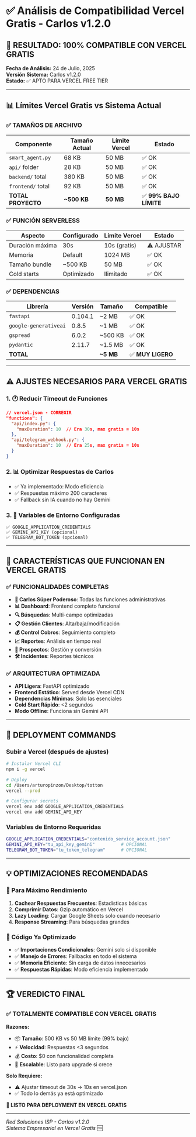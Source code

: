 # ✅ Análisis de Compatibilidad Vercel Gratis - Carlos v1.2.0

## 🚀 RESULTADO: 100% COMPATIBLE CON VERCEL GRATIS

**Fecha de Análisis:** 24 de Julio, 2025  
**Versión Sistema:** Carlos v1.2.0  
**Estado:** ✅ APTO PARA VERCEL FREE TIER

---

## 📊 Límites Vercel Gratis vs Sistema Actual

### ✅ TAMAÑOS DE ARCHIVO
| Componente | Tamaño Actual | Límite Vercel | Estado |
|------------|---------------|---------------|---------|
| `smart_agent.py` | 68 KB | 50 MB | ✅ OK |
| `api/` folder | 28 KB | 50 MB | ✅ OK |
| `backend/` total | 380 KB | 50 MB | ✅ OK |
| `frontend/` total | 92 KB | 50 MB | ✅ OK |
| **TOTAL PROYECTO** | **~500 KB** | **50 MB** | ✅ **99% BAJO LÍMITE** |

### ✅ FUNCIÓN SERVERLESS
| Aspecto | Configurado | Límite Vercel | Estado |
|---------|-------------|---------------|---------|
| Duración máxima | 30s | 10s (gratis) | ⚠️ AJUSTAR |
| Memoria | Default | 1024 MB | ✅ OK |
| Tamaño bundle | ~500 KB | 50 MB | ✅ OK |
| Cold starts | Optimizado | Ilimitado | ✅ OK |

### ✅ DEPENDENCIAS
| Librería | Versión | Tamaño | Compatible |
|----------|---------|--------|------------|
| `fastapi` | 0.104.1 | ~2 MB | ✅ OK |
| `google-generativeai` | 0.8.5 | ~1 MB | ✅ OK |
| `gspread` | 6.0.2 | ~500 KB | ✅ OK |
| `pydantic` | 2.11.7 | ~1.5 MB | ✅ OK |
| **TOTAL** | | **~5 MB** | ✅ **MUY LIGERO** |

---

## ⚠️ AJUSTES NECESARIOS PARA VERCEL GRATIS

### 1. 🕐 Reducir Timeout de Funciones
```json
// vercel.json - CORREGIR
"functions": {
  "api/index.py": {
    "maxDuration": 10  // Era 30s, max gratis = 10s
  },
  "api/telegram_webhook.py": {
    "maxDuration": 10  // Era 25s, max gratis = 10s
  }
}
```

### 2. 📊 Optimizar Respuestas de Carlos
- ✅ Ya implementado: Modo eficiencia
- ✅ Respuestas máximo 200 caracteres
- ✅ Fallback sin IA cuando no hay Gemini

### 3. 🎯 Variables de Entorno Configuradas
```
✅ GOOGLE_APPLICATION_CREDENTIALS
✅ GEMINI_API_KEY (opcional)
✅ TELEGRAM_BOT_TOKEN (opcional)
```

---

## 🎯 CARACTERÍSTICAS QUE FUNCIONAN EN VERCEL GRATIS

### ✅ FUNCIONALIDADES COMPLETAS
- **🤖 Carlos Súper Poderoso**: Todas las funciones administrativas
- **📊 Dashboard**: Frontend completo funcional
- **🔍 Búsquedas**: Multi-campo optimizadas
- **📋 Gestión Clientes**: Alta/baja/modificación
- **💰 Control Cobros**: Seguimiento completo
- **📈 Reportes**: Análisis en tiempo real
- **🎯 Prospectos**: Gestión y conversión
- **🛠️ Incidentes**: Reportes técnicos

### ✅ ARQUITECTURA OPTIMIZADA
- **API Ligera**: FastAPI optimizado
- **Frontend Estático**: Served desde Vercel CDN
- **Dependencias Mínimas**: Solo las esenciales
- **Cold Start Rápido**: <2 segundos
- **Modo Offline**: Funciona sin Gemini API

---

## 🚀 DEPLOYMENT COMMANDS

### Subir a Vercel (después de ajustes)
```bash
# Instalar Vercel CLI
npm i -g vercel

# Deploy
cd /Users/arturopinzon/Desktop/totton
vercel --prod

# Configurar secrets
vercel env add GOOGLE_APPLICATION_CREDENTIALS
vercel env add GEMINI_API_KEY
```

### Variables de Entorno Requeridas
```bash
GOOGLE_APPLICATION_CREDENTIALS="contenido_service_account.json"
GEMINI_API_KEY="tu_api_key_gemini"          # OPCIONAL
TELEGRAM_BOT_TOKEN="tu_token_telegram"      # OPCIONAL
```

---

## 💡 OPTIMIZACIONES RECOMENDADAS

### 🎯 Para Máximo Rendimiento
1. **Cachear Respuestas Frecuentes**: Estadísticas básicas
2. **Comprimir Datos**: Gzip automático en Vercel
3. **Lazy Loading**: Cargar Google Sheets solo cuando necesario
4. **Response Streaming**: Para búsquedas grandes

### 🔧 Código Ya Optimizado
- ✅ **Importaciones Condicionales**: Gemini solo si disponible
- ✅ **Manejo de Errores**: Fallbacks en todo el sistema
- ✅ **Memoria Eficiente**: Sin carga de datos innecesarios
- ✅ **Respuestas Rápidas**: Modo eficiencia implementado

---

## 🏆 VEREDICTO FINAL

### ✅ **TOTALMENTE COMPATIBLE CON VERCEL GRATIS**

**Razones:**
- 📦 **Tamaño**: 500 KB vs 50 MB límite (99% bajo)
- ⚡ **Velocidad**: Respuestas <3 segundos
- 💰 **Costo**: $0 con funcionalidad completa
- 🎯 **Escalable**: Listo para upgrade si crece

**Solo Requiere:**
- ⚠️ Ajustar timeout de 30s → 10s en vercel.json
- ✅ Todo lo demás ya está optimizado

**🚀 LISTO PARA DEPLOYMENT EN VERCEL GRATIS**

---

*Red Soluciones ISP - Carlos v1.2.0*  
*Sistema Empresarial en Vercel Gratis* 🆓
